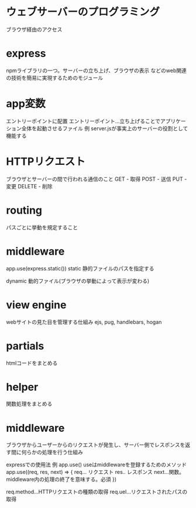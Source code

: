 # ウェブサーバーのプログラミング
ブラウザ経由のアクセス


# express
npmライブラリの一つ。サーバーの立ち上げ、ブラウザの表示
などのweb関連の技術を簡易に実現するためのモジュール

# app変数
エントリーポイントに配置
エントリーポイント...立ち上げることでアプリケーション全体を起動させるファイル
例
server.jsが事実上のサーバーの役割として機能する

# HTTPリクエスト
ブラウザとサーバーの間で行われる通信のこと
GET - 取得
POST - 送信
PUT - 変更
DELETE - 削除

# routing
パスごとに挙動を規定すること


# middleware
app.use(express.static())
static
静的ファイルのパスを指定する

dynamic
動的ファイル(ブラウザの挙動によって表示が変わる)


# view engine
webサイトの見た目を管理する仕組み
ejs, pug, handlebars, hogan

# partials
htmlコードをまとめる

# helper
関数処理をまとめる


# middleware
ブラウザからユーザーからのリクエストが発生し、サーバー側でレスポンスを返す間に何らかの処理を行う仕組み

expressでの使用法
例
app.use() useはmiddlewareを登録するためのメソッド
app.use((req, res, next) => {
  req... リクエスト
  res.. レスポンス
  next...関数。middleware内の処理の終了を意味する。必須
})


req.method...HTTPリクエストの種類の取得
req.uel...リクエストされたパスの取得
